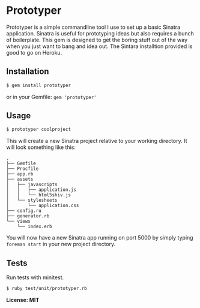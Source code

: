 # Prototyper

Prototyper is a simple commandline tool I use to set up a basic Sinatra application. Sinatra is useful for prototyping ideas but also requires a bunch of boilerplate. This gem is designed to get the boring stuff out of the way when you just want to bang and idea out. The Sintara installtion provided is good to go on Heroku.

## Installation

``` bash
$ gem install prototyper
```
or in your Gemfile: `gem 'prototyper'`

## Usage

``` bash
$ prototyper coolproject
```

This will create a new Sinatra project relative to your working directory. It will look something like this:

```
.
├── Gemfile
├── Procfile
├── app.rb
├── assets
│   ├── javascripts
│   │   ├── application.js
│   │   └── html5shiv.js
│   └── stylesheets
│       └── application.css
├── config.ru
├── generator.rb
└── views
    └── index.erb
```

You will now have a new Sinatra app running on port 5000 by simply typing `foreman start` in your new project directory.

## Tests

Run tests with minitest.

``` bash
$ ruby test/unit/prototyper.rb
```

**License: MIT**
